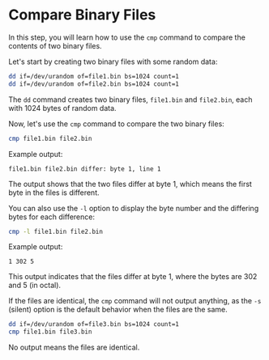 # Compare Binary Files

In this step, you will learn how to use the `cmp` command to compare the contents of two binary files.

Let's start by creating two binary files with some random data:

```bash
dd if=/dev/urandom of=file1.bin bs=1024 count=1
dd if=/dev/urandom of=file2.bin bs=1024 count=1
```

The `dd` command creates two binary files, `file1.bin` and `file2.bin`, each with 1024 bytes of random data.

Now, let's use the `cmp` command to compare the two binary files:

```bash
cmp file1.bin file2.bin
```

Example output:

```
file1.bin file2.bin differ: byte 1, line 1
```

The output shows that the two files differ at byte 1, which means the first byte in the files is different.

You can also use the `-l` option to display the byte number and the differing bytes for each difference:

```bash
cmp -l file1.bin file2.bin
```

Example output:

```
1 302 5
```

This output indicates that the files differ at byte 1, where the bytes are 302 and 5 (in octal).

If the files are identical, the `cmp` command will not output anything, as the `-s` (silent) option is the default behavior when the files are the same.

```bash
dd if=/dev/urandom of=file3.bin bs=1024 count=1
cmp file1.bin file3.bin
```

No output means the files are identical.
